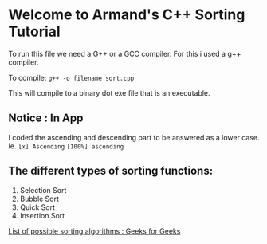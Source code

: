 # Welcome to Armand's C++ Sorting Tutorial

To run this file we need a G++ or a GCC compiler.
For this i used a g++ compiler.

To compile:
`g++ -o filename sort.cpp`

This will compile to a binary dot exe file that is an executable.

## Notice : In App

I coded the ascending and descending part to be answered as a lower case. Ie.
`[x] Ascending`
`[100%] ascending`

## The different types of sorting functions:

1. Selection Sort
2. Bubble Sort 
3. Quick Sort
4. Insertion Sort

[List of possible sorting algorithms :  Geeks for Geeks](https://www.geeksforgeeks.org/sorting-algorithms/) 
